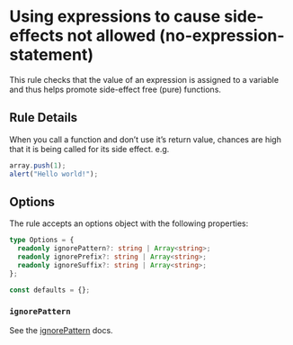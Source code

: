 # Using expressions to cause side-effects not allowed (no-expression-statement)

This rule checks that the value of an expression is assigned to a variable and thus helps promote side-effect free (pure) functions.

## Rule Details

When you call a function and don’t use it’s return value, chances are high that it is being called for its side effect. e.g.

```typescript
array.push(1);
alert("Hello world!");
```

## Options

The rule accepts an options object with the following properties:

```typescript
type Options = {
  readonly ignorePattern?: string | Array<string>;
  readonly ignorePrefix?: string | Array<string>;
  readonly ignoreSuffix?: string | Array<string>;
};

const defaults = {};
```

### `ignorePattern`

See the [ignorePattern](./options-ignore-pattern.md) docs.
